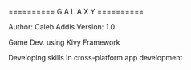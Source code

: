 ========== G   A   L   A   X   Y ==========

Author: Caleb Addis
Version: 1.0

Game Dev. using Kivy Framework

Developing skills in cross-platform app development


